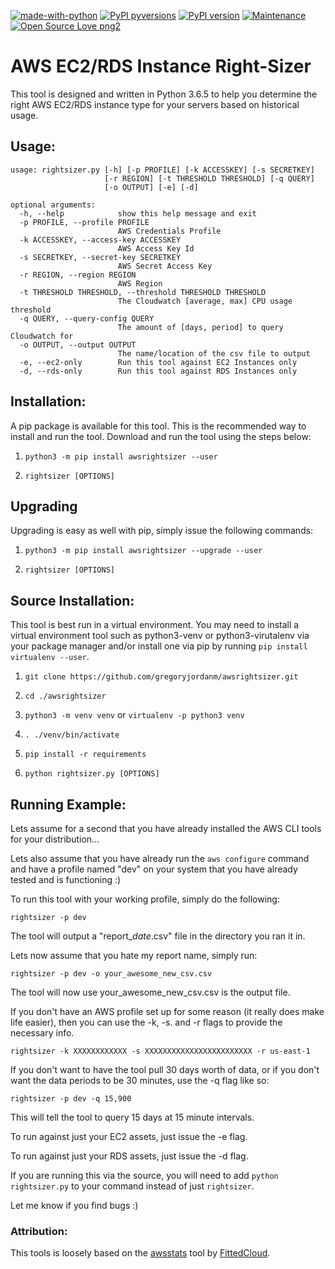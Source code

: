[![made-with-python](https://img.shields.io/badge/Made%20with-Python-1f425f.svg)](https://www.python.org/) [![PyPI pyversions](https://img.shields.io/pypi/pyversions/ansicolortags.svg)](https://pypi.python.org/pypi/ansicolortags/) [![PyPI version](https://badge.fury.io/py/awsrightsizer.svg)](https://badge.fury.io/py/awsrightsizer) [![Maintenance](https://img.shields.io/badge/Maintained%3F-yes-green.svg)](https://GitHub.com/Naereen/StrapDown.js/graphs/commit-activity) [![Open Source Love png2](https://badges.frapsoft.com/os/v2/open-source.png?v=103)](https://github.com/ellerbrock/open-source-badges/)

# AWS EC2/RDS Instance Right-Sizer

This tool is designed and written in Python 3.6.5 to help you determine the right AWS EC2/RDS instance type for your servers based on historical usage.

## Usage:

```
usage: rightsizer.py [-h] [-p PROFILE] [-k ACCESSKEY] [-s SECRETKEY]
                     [-r REGION] [-t THRESHOLD THRESHOLD] [-q QUERY]
                     [-o OUTPUT] [-e] [-d]

optional arguments:
  -h, --help            show this help message and exit
  -p PROFILE, --profile PROFILE
                        AWS Credentials Profile
  -k ACCESSKEY, --access-key ACCESSKEY
                        AWS Access Key Id
  -s SECRETKEY, --secret-key SECRETKEY
                        AWS Secret Access Key
  -r REGION, --region REGION
                        AWS Region
  -t THRESHOLD THRESHOLD, --threshold THRESHOLD THRESHOLD
                        The Cloudwatch [average, max] CPU usage threshold
  -q QUERY, --query-config QUERY
                        The amount of [days, period] to query Cloudwatch for
  -o OUTPUT, --output OUTPUT
                        The name/location of the csv file to output
  -e, --ec2-only        Run this tool against EC2 Instances only
  -d, --rds-only        Run this tool against RDS Instances only

```

## Installation:
A pip package is available for this tool. This is the recommended way to install and run the tool. Download and run the tool using the steps below:

1. ```python3 -m pip install awsrightsizer --user```

2. ```rightsizer [OPTIONS]```

## Upgrading
Upgrading is easy as well with pip, simply issue the following commands:

1. ```python3 -m pip install awsrightsizer --upgrade --user```

2. ```rightsizer [OPTIONS]```

## Source Installation:
This tool is best run in a virtual environment. You may need to install a virtual environment tool such as python3-venv or python3-virutalenv via your package manager and/or install one via pip by running ```pip install virtualenv --user```.

1. ```git clone https://github.com/gregoryjordanm/awsrightsizer.git```

2. ```cd ./awsrightsizer```

3. ```python3 -m venv venv``` or ```virtualenv -p python3 venv```

4. ```. ./venv/bin/activate```

5. ```pip install -r requirements```

6. ```python rightsizer.py [OPTIONS]```

## Running Example:

Lets assume for a second that you have already installed the AWS CLI tools for your distribution...

Lets also assume that you have already run the ```aws configure``` command and have a profile named "dev" on your system that you have already tested and is functioning :)

To run this tool with your working profile, simply do the following:

```rightsizer -p dev```

The tool will output a "report_*date*.csv" file in the directory you ran it in.

Lets now assume that you hate my report name, simply run:

```rightsizer -p dev -o your_awesome_new_csv.csv```

The tool will now use your_awesome_new_csv.csv is the output file.

If you don't have an AWS profile set up for some reason (it really does make life easier), then you can use the -k, -s. and -r flags to provide the necessary info.

```rightsizer -k XXXXXXXXXXXX -s XXXXXXXXXXXXXXXXXXXXXXXX -r us-east-1```

If you don't want to have the tool pull 30 days worth of data, or if you don't want the data periods to be 30 minutes, use the -q flag like so:

```rightsizer -p dev -q 15,900```

This will tell the tool to query 15 days at 15 minute intervals.

To run against just your EC2 assets, just issue the -e flag.

To run against just your RDS assets, just issue the -d flag.

If you are running this via the source, you will need to add ```python rightsizer.py``` to your command instead of just ```rightsizer```. 

Let me know if you find bugs :)

### Attribution:

This tools is loosely based on the [awsstats](https://github.com/FittedCloud/awsstats) tool by [FittedCloud](https://www.fittedcloud.com/).

